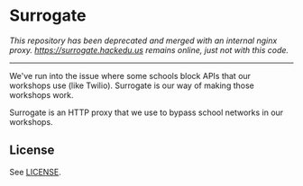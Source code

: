 # Surrogate

_This repository has been deprecated and merged with an internal nginx proxy. https://surrogate.hackedu.us remains online, just not with this code._

---

We've run into the issue where some schools block APIs that our workshops use
(like Twilio). Surrogate is our way of making those workshops work.

Surrogate is an HTTP proxy that we use to bypass school networks in our
workshops.

## License

See [LICENSE](LICENSE).
